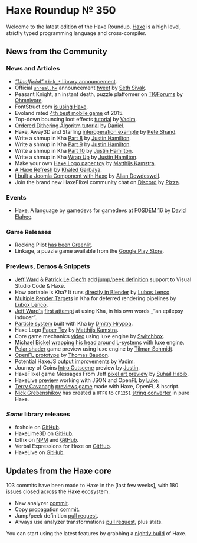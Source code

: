 [_template]: ../templates/roundup.html
[date]: / "2015-12-23 09:04:00"
[modified]: / "2015-12-23 15:30:00"
[published]: / "2015-12-23 15:30:00"
[“”]: a ""
# Haxe Roundup № 350

Welcome to the latest edition of the Haxe Roundup. [Haxe]
is a high level, strictly typed programming language and cross-compiler.
	
## News from the Community

### News and Articles

- [_“Unofficial”_ `tink_*` library announcement][l36].
- Official [`unreal.hx`][l42] announcement [tweet][l41] by [Seth Sivak][tw20].
- Peasant Knight, an instant death, puzzle platformer on [TIGForums][l44] by
[Ohmnivore][tw22].
- FontStruct.com [is using Haxe][l2].
- Evoland rated [4th best mobile game][l3] of 2015.
- Top-down bouncing loot effects [tutorial][l7] by [Vadim][tw3].
- [Ordered Dithering Algoritm tutorial][l1] by [Daniel][tw1].
- Haxe, Away3D and Starling [interoperation example][l6] by [Pete Shand][tw2].
- Write a shmup in Kha [Part 8][l20] by [Justin Hamilton][tw12].
- Write a shmup in Kha [Part 9][l25] by [Justin Hamilton][tw12].
- Write a shmup in Kha [Part 10][l30] by [Justin Hamilton][tw12].
- Write a shmup in Kha [Wrap Up][l34] by [Justin Hamilton][tw12].
- Make your own [Haxe Logo paper toy][l28] by [Matthijs Kamstra][tw9].
- [A Haxe Refresh][l29] by [Khaled Garbaya][tw16].
- [I built a Joomla Component with Haxe][l35] by [Allan Dowdeswell][tw18].
- Join the brand new HaxeFlixel community chat on [Discord][l45] by [Pizza][tw23].

### Events

- Haxe, A language by gamedevs for gamedevs at [FOSDEM 16][l26] by [David Elahee][tw14].

### Game Releases

- Rocking Pilot [has been Greenlit][l4].
- Linkage, a puzzle game available from the [Google Play Store][l5].

### Previews, Demos & Snippets

- [Jeff Ward][tw7] & [Patrick Le Clec'h][tw8] add [jump/peek definition][l12] support to
Visual Studio Code & Haxe.
- How portable is Kha? It runs [directly in Blender][l27] by [Lubos Lenco][tw15].
- [Multiple Render Targets][l33] in Kha for deferred rendering pipelines by [Lubox Lenco][tw15].
- [Jeff Ward's][tw7] [first attempt][l39] at using Kha, in his own words _“an epilepsy inducer”.
- [Particle system][l32] built with Kha by [Dmitry Hryppa][tw17].
- Haxe Logo [Paper Toy][l13] by [Matthijs Kamstra][tw9].
- Core game mechanics [video][l9] using luxe engine by [Switchbox][tw5].
- [Michael Bickel][tw11] [wrapping his head around L-systems][l15] with luxe engine.
- [Polar shader][l24] game preview using luxe engine by [Tilman Schmidt][tw13].
- [OpenFL prototype][l8] by [Thomas Baudon][tw4].
- Potential HaxeJS [output improvements][l10] by [Vadim][tw3].
- Journey of Coins [Intro Cutscene][l11] preview by [Justin][tw6].
- HaxeFlixel game Messages From Jeff [pixel art preview][l14] by [Suhail Habib][tw10].
- HaxeLive [preview][l40] working with JSON and OpenFL by [Luke][tw19].
- [Terry Cavanagh][tw21] [previews game][l43] made with Haxe, OpenFL & hscript.
- [Nick Grebenshikov][tw24] has created a `UTF8` to `CP1251` [string converter][l46] 
in pure Haxe.

### _Some_ library releases

- foxhole on [GitHub][l31].
- HaxeLime3D on [GitHub][l21].
- txthx on [NPM][l22] and [GitHub][l23].
- Verbal Expressions for Haxe on [GitHub][l37].
- HaxeLive on [GitHub][l38].

## Updates from the Haxe core

103 commits have been made to Haxe in the [last few weeks], with 
180 [issues] closed across the Haxe ecosystem.

- New analyzer [commit][l17].
- Copy propagation [commit][l18].
- Jump/peek definition [pull request][l16].
- Always use analyzer transformations [pull request][l19], plus stats.

You can start using the latest features by grabbing a [nightly build] of Haxe.

[l46]: https://gist.github.com/ngrebenshikov/e82ffca794554c67a9af "Pure Haxe UFT8 to CP1251 converter"
[l45]: https://discordapp.com/invite/0kc4JePgdUWRqwDa "HaxeFlixel Discord Chat"
[l44]: https://forums.tigsource.com/index.php?topic=52263.0 "Peasant Knight on TIGForums"
[l43]: https://twitter.com/terrycavanagh/status/685123160522526720 "Haxe, OpenFL & hscript powered game on Twitter"
[l42]: https://github.com/proletariatgames/unreal.hx "Unreal.hx on GitHub"
[l41]: https://twitter.com/sjsivak/status/684871952746582016 "Official unreal.hx announcement on Twitter"
[l40]: https://twitter.com/tienery/status/685122985536176129 "HaxeLive JSON and OpenFL preview on Twitter"
[l39]: https://twitter.com/Jeff__Ward/status/684528028504883201 "Jeff Ward's first attempt at using Kha"
[l38]: https://github.com/ColourID/HaxeLive "HaxeLive on GitHub"
[l37]: https://github.com/VerbalExpressions/HaxeVerbalExpressions "Haxe Verbal Expressions on GitHub"
[l36]: https://groups.google.com/forum/#!msg/haxelang/2gRl_zCc2-0/VHUUwTp6AgAJ "Unofficial tink library announcement"
[l35]: http://www.confidant.ca/blog/2016/joomlahaxe/ "I built a Joomla Component with Haxe"
[l34]: https://twitter.com/jamiltron/status/684254750703927296 "Write a shmup in Kha Wrap Up"
[l33]: https://twitter.com/luboslenco/status/684026034237378560 "Multiple render targets in Kha on Twitter"
[l32]: https://twitter.com/dmitryhryppa/status/683801527467794432 "Kha particle system on Twitter"
[l31]: https://github.com/back2dos/foxhole "foxhole on GitHub"
[l30]: http://jamiltron.com/2016/01/KhaShmup-Tutorial-Part-10/ "Write a shmup in Kha Part 10"
[l29]: http://learnhaxe.org/haxe/a-haxe-refresh/ "A Haxe Refresh"
[l28]: http://www.matthijskamstra.nl/blog/2016/01/03/haxe-logo-papertoy/ "Make your own Haxe paper toy"
[l27]: https://twitter.com/luboslenco/status/683239174309330945 "Kha running in Blender on Twitter"
[l26]: https://fosdem.org/2016/schedule/event/haxe/ "Haxe, A language by gamedevs for gamedevs at FOSDEM 16"
[l25]: http://jamiltron.com/2015/12/KhaShmup-Tutorial-Part-9/ "Write a shmup in Kha Part 9"
[l24]: https://twitter.com/keymaster_/status/682557361211469825 "Polar Shader Preview on Twitter"
[l23]: https://github.com/damoebius/txthx "txthx on GitHub"
[l22]: https://www.npmjs.com/package/txthx "txthx on NPM"
[l21]: https://github.com/akadjoker/HaxeLime3D "HaxeLime3D on GitHub"
[l20]: http://jamiltron.com/2015/12/KhaShmup-Tutorial-Part-8/ "Write a shmup in Kha Part 8"
[l19]: https://github.com/HaxeFoundation/haxe/pull/4746 "Always use analyzer transformations pull request"
[l18]: https://github.com/HaxeFoundation/haxe/commit/c268c62f28ac2a74b8a53b330c36d08574600bfd "Add Copy propagation commit"
[l17]: https://github.com/HaxeFoundation/haxe/commit/d57112a64a5e0f7b867378446702e45cb73d664f "New Analyzer commit"
[l16]: https://github.com/HaxeFoundation/haxe/pull/4758 "New display mode for Jump/peek defintion"
[l15]: https://twitter.com/dazKind/status/681364829504933888 "L-systems and luxe engine on Twitter"
[l14]: https://twitter.com/87meansSuhail/status/681180697822892032 "Messages From Jeff Preview on Twitter"
[l13]: https://twitter.com/MatthijsKamstra/status/681127970061348864 "Haxe Logo Paper Toy on Twitter"
[l12]: https://twitter.com/Jeff__Ward/status/681216872189050880 "Haxe jump / peek preview on Twitter"
[l11]: https://www.youtube.com/watch?v=QC2kpjRzulM&feature=youtu.be "Journey of Coins Intro Cutscene on YouTube"
[l10]: https://twitter.com/YellowAfterlife/status/679956868278665216 "Potential HaxeJS readability improvements on Twitter"
[l9]: https://twitter.com/SwitchboxGame/status/679485809272045568 "Core game mechanics on Twitter"
[l8]: https://twitter.com/thomas_baudon/status/679453075778760704 "OpenFL prototype on Twitter"
[l7]: http://yal.cc/top-down-bouncing-loot-effects/ "Top-down bouncing loot effects tutorial"
[l6]: http://blog.peteshand.net/haxe-away3d-starling-interoperation/ "Haxe, Away3D and Starling interoperation example"
[l5]: https://play.google.com/store/apps/details?id=com.impulse9.linkage "Linkage on Google Play"
[l4]: https://twitter.com/kurismakku/status/681432228757401606 "Rocking Pilot has been Greeenlit!"
[l3]: http://www.theguardian.com/technology/2015/dec/24/best-iphone-ipad-games-2015-her-story "The best iPhone and iPad games of 2015"
[l2]: https://groups.google.com/forum/#!topic/haxelang/aMEHrHCFpGc "FontStruct.com is using Haxe"
[l1]: https://www.youtube.com/watch?v=K7RCH5yyVVE&feature=youtu.be "Ordered Dithering Algorithm on YouTube"

[Haxe]: http://haxe.org/?utm_source=haxe.io "Haxe.org"
[nightly build]: http://build.haxe.org "Nightly Haxe Build"
[last week]: https://github.com/issues?utf8=%E2%9C%93&q=closed%3A2015-12-23..2016-01-11+org%3Ahaxefoundation+is%3Aclosed+ "Haxe Compiler commits from the last week"
[issues]: https://github.com/issues?utf8=%E2%9C%93&q=org%3Ahaxefoundation+org%3Aopenfl+org%3Asnowkit+org%3AKTXSoftware+org%3Ahaxeflixel+org%3Ahaxepunk+org%3Anmehost+is%3Aclosed+closed%3A2015-12-23..2016-01-11+ "Commits closed across the Haxe ecosystem"
	
[tw24]: https://twitter.com/grebenshikov_n "@grebenshikov_n"
[tw23]: https://twitter.com/Pizzamakesgames "@Pizzamakesgames"
[tw22]: https://twitter.com/4_AM_Games "@4_AM_Games"
[tw21]: https://twitter.com/terrycavanagh "@terrycavanagh"
[tw20]: https://twitter.com/sjsivak "@sjsivak"
[tw19]: https://twitter.com/tienery "@tienery"
[tw18]: https://twitter.com/confidant_ca "@confidant_ca"
[tw17]: https://twitter.com/dmitryhryppa "@dmitryhryppa"
[tw16]: https://twitter.com/khaled_garbaya "@khaled_garbaya"
[tw15]: https://twitter.com/luboslenco "@luboslenco"
[tw14]: https://twitter.com/blackmag_c "@blackmag_c"
[tw13]: https://twitter.com/keymaster_ "@keymaster_"
[tw12]: https://twitter.com/jamiltron "@jamiltron"
[tw11]: https://twitter.com/dazKind "@dazKind"
[tw10]: https://twitter.com/87meansSuhail "@87meansSuhail"
[tw9]: https://twitter.com/MatthijsKamstra "@MatthijsKamstra"
[tw8]: https://twitter.com/pleclech "@pleclech"
[tw7]: https://twitter.com/Jeff__Ward "@Jeff__Ward"
[tw6]: https://twitter.com/JuiceBoos "@JuiceBoos"
[tw5]: https://twitter.com/SwitchboxGame "@SwitchboxGame"
[tw4]: https://twitter.com/thomas_baudon "@thomas_baudon"
[tw3]: https://twitter.com/YellowAfterlife "@YellowAfterlife"
[tw2]: https://twitter.com/peteshand "@peteshand"
[tw1]: https://twitter.com/5Mixer "@5Mixer"